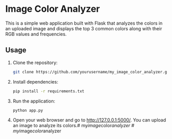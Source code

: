 # Image Color Analyzer

This is a simple web application built with Flask that analyzes the colors in an uploaded image and displays the top 3 common colors along with their RGB values and frequencies.

## Usage

1. Clone the repository:

   ```bash
   git clone https://github.com/yourusername/my_image_color_analyzer.git
2. Install dependencies:
   ```bash
   pip install -r requirements.txt
3. Run the application:
   ```bash
   python app.py
4. Open your web browser and go to http://127.0.0.1:5000/. You can upload an image to analyze its colors.#   m y _ i m a g e _ c o l o r _ a n a l y z e r  
 #   m y _ i m a g e _ c o l o r _ a n a l y z e r  
 